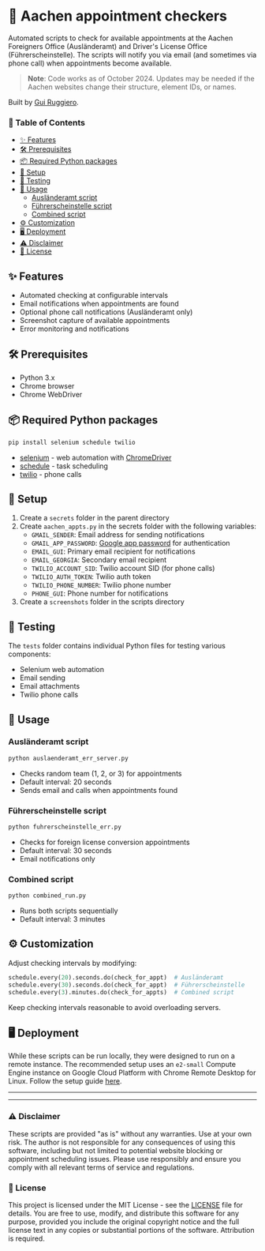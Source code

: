 # 🤖 Aachen appointment checkers

Automated scripts to check for available appointments at the Aachen Foreigners Office (Ausländeramt) and Driver's License Office (Führerscheinstelle). The scripts will notify you via email (and sometimes via phone call) when appointments become available.

> **Note**: Code works as of October 2024. Updates may be needed if the Aachen websites change their structure, element IDs, or names.

Built by [Gui Ruggiero](https://guiruggiero.com/).

### 📖 Table of Contents
- [✨ Features](#-features)
- [🛠️ Prerequisites](#️-prerequisites)
- [📦 Required Python packages](#-required-python-packages)
- [🚀 Setup](#-setup)
- [🧪 Testing](#-testing)
- [📝 Usage](#-usage)
  - [Ausländeramt script](#ausländeramt-script)
  - [Führerscheinstelle script](#führerscheinstelle-script)
  - [Combined script](#combined-script)
- [⚙️ Customization](#️-customization)
- [🖥️ Deployment](#️-deployment)
- [⚠️ Disclaimer](#️-disclaimer)
- [📄 License](#-license)

## ✨ Features

- Automated checking at configurable intervals
- Email notifications when appointments are found
- Optional phone call notifications (Ausländeramt only)
- Screenshot capture of available appointments
- Error monitoring and notifications

## 🛠️ Prerequisites

- Python 3.x
- Chrome browser
- Chrome WebDriver

## 📦 Required Python packages

```bash
pip install selenium schedule twilio
```

- [selenium](https://www.selenium.dev/documentation/webdriver/getting_started/install_library/) - web automation with [ChromeDriver](https://googlechromelabs.github.io/chrome-for-testing/)
- [schedule](https://schedule.readthedocs.io/en/stable/installation.html) - task scheduling
- [twilio](https://www.twilio.com/docs/voice/quickstart/python) - phone calls

## 🚀 Setup

1. Create a `secrets` folder in the parent directory
2. Create `aachen_appts.py` in the secrets folder with the following variables:
   - `GMAIL_SENDER`: Email address for sending notifications
   - `GMAIL_APP_PASSWORD`: [Google app password](https://myaccount.google.com/apppasswords) for authentication
   - `EMAIL_GUI`: Primary email recipient for notifications
   - `EMAIL_GEORGIA`: Secondary email recipient
   - `TWILIO_ACCOUNT_SID`: Twilio account SID (for phone calls)
   - `TWILIO_AUTH_TOKEN`: Twilio auth token
   - `TWILIO_PHONE_NUMBER`: Twilio phone number
   - `PHONE_GUI`: Phone number for notifications
3. Create a `screenshots` folder in the scripts directory

## 🧪 Testing

The `tests` folder contains individual Python files for testing various components:
- Selenium web automation
- Email sending
- Email attachments
- Twilio phone calls

## 📝 Usage

### Ausländeramt script
```bash
python auslaenderamt_err_server.py
```
- Checks random team (1, 2, or 3) for appointments
- Default interval: 20 seconds
- Sends email and calls when appointments found

### Führerscheinstelle script
```bash
python fuhrerscheinstelle_err.py
```
- Checks for foreign license conversion appointments
- Default interval: 30 seconds
- Email notifications only

### Combined script
```bash
python combined_run.py
```
- Runs both scripts sequentially
- Default interval: 3 minutes

## ⚙️ Customization

Adjust checking intervals by modifying:
```python
schedule.every(20).seconds.do(check_for_appt)  # Ausländeramt
schedule.every(30).seconds.do(check_for_appt)  # Führerscheinstelle
schedule.every(3).minutes.do(check_for_appts)  # Combined script
```
Keep checking intervals reasonable to avoid overloading servers.

## 🖥️ Deployment

While these scripts can be run locally, they were designed to run on a remote instance. The recommended setup uses an `e2-small` Compute Engine instance on Google Cloud Platform with Chrome Remote Desktop for Linux. Follow the setup guide [here](https://cloud.google.com/architecture/chrome-desktop-remote-on-compute-engine).

---
---

### ⚠️ Disclaimer

These scripts are provided "as is" without any warranties. Use at your own risk. The author is not responsible for any consequences of using this software, including but not limited to potential website blocking or appointment scheduling issues. Please use responsibly and ensure you comply with all relevant terms of service and regulations.

### 📄 License

This project is licensed under the MIT License - see the [LICENSE](LICENSE) file for details. You are free to use, modify, and distribute this software for any purpose, provided you include the original copyright notice and the full license text in any copies or substantial portions of the software. Attribution is required.